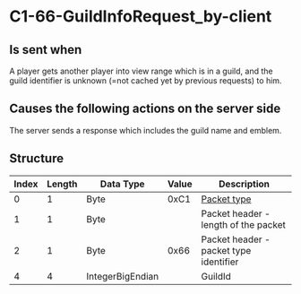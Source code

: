 # C1-66-GuildInfoRequest_by-client

## Is sent when

A player gets another player into view range which is in a guild, and the guild identifier is unknown (=not cached yet by previous requests) to him.

## Causes the following actions on the server side

The server sends a response which includes the guild name and emblem.

## Structure

| Index | Length | Data Type | Value | Description |
|-------|--------|-----------|-------|-------------|
| 0 | 1 |   Byte   | 0xC1  | [Packet type](PacketTypes.md) |
| 1 | 1 |    Byte   |      | Packet header - length of the packet |
| 2 | 1 |    Byte   | 0x66  | Packet header - packet type identifier |
| 4 | 4 | IntegerBigEndian |  | GuildId |